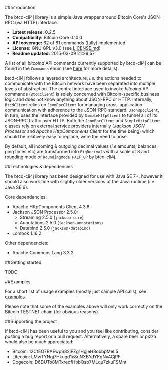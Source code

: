 ##Introduction

The btcd-cli4j library is a simple Java wrapper around Bitcoin Core's JSON-RPC (via HTTP) interface. 

* **Latest release:** 0.2.5
* **Compatibility:** Bitcoin Core 0.10.0
* **API coverage:** 62 of 81 commands (fully) implemented
* **License:** GNU GPL v3.0 (see [LICENSE.md](https://github.com/priiduneemre/btcd-cli4j/blob/master/LICENSE.md))
* **Readme updated:** 2015-03-09 21:29:57

A list of all *bitcoind* API commands currently supported by btcd-cli4j can be found in the `Commands` enum (see [here](https://github.com/priiduneemre/btcd-cli4j/blob/master/src/main/java/com/neemre/btcdcli4j/Commands.java) for more details).

btcd-cli4j follows a layered architecture, *i.e.* the actions needed to communicate with the Bitcoin network have been separated into multiple levels of abstraction. The central interface used to invoke *bitcoind* API commands (`BtcdClient`) is solely concerned with Bitcoin-specific business logic and does not know anything about JSON-RPC or HTTP. Internally, `BtcdClient` relies on `JsonRpcClient` for managing cross-application communication with adherence to the JSON-RPC standard. `JsonRpcClient`, in turn, uses the interface provided by `SimpleHttpClient` to tunnel all of its JSON-RPC traffic over HTTP. Both the `JsonRpcClient` and `SimpleHttpClient` classes rely on external service providers internally (*Jackson JSON Processor* and *Apache HttpComponents Client* for the time being) which should be relatively easy to replace, were the need to arise.

By default, all incoming & outgoing decimal values (*i.e* amounts, balances, ping times etc) are transformed into `BigDecimal`s with a scale of 8 and rounding mode of `RoundingMode.HALF_UP` by btcd-cli4j.

##Technologies & dependencies

The btcd-cli4j library has been designed for use with Java SE 7+, however it should also work fine with slightly older versions of the Java runtime (*i.e.* Java SE 6).

Core dependencies:
* Apache HttpComponents Client 4.3.6
* Jackson JSON Processor 2.5.0:
  * Streaming 2.5.0 (`jackson-core`) 
  * Annotations 2.5.0 (`jackson-annotations`)
  * Databind 2.5.0 (`jackson-databind`)
* Lombok 1.16.2

Other dependencies:
* Apache Commons Lang 3.3.2

##Getting started

TODO

##Examples

For a short list of usage examples (mostly just sample API calls), see [examples](https://github.com/priiduneemre/btcd-cli4j/tree/master/examples). 

Please note that some of the examples above will only work correctly on the Bitcoin TESTNET chain (for obvious reasons).

##Supporting the project

If btcd-cli4j has been useful to you and you feel like contributing, consider posting a bug report or a pull request. Alternatively, a spare beer or pizza would also be much appreciated:

* Bitcoin: 12CfEQ7RAEwpS82jFZg1HgjeH8obbpMeL5
* Litecoin: LMwTYNgj7Hkugd1x8rjNXBYdYKgNvACjRF
* Dogecoin: D6DUTo8MTxredfHbbQsb7MLqu7zkuFSMnt